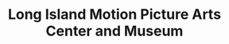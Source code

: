 ---
layout: repo
title: "Long Island Motion Picture Arts Center and Museum"
id: 21610
permalink: repos/21610/
---